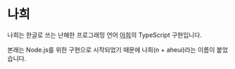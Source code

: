 # 나희

나희는 한글로 쓰는 난해한 프로그래밍 언어 [아희](http://aheui.github.io/)의
TypeScript 구현입니다.

본래는 Node.js를 위한 구현으로 시작되었기 때문에 나희(n + aheui)라는 이름이
붙었습니다.
